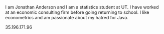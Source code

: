 I am Jonathan Anderson and I am a statistics student at UT. I have worked at an economic consulting firm before going returning to school. I like econometrics and am passionate about my hatred for Java.  

35.196.171.96
